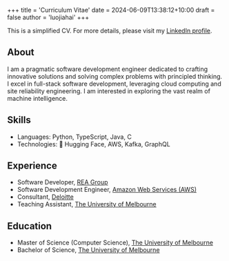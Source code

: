 +++
title = 'Curriculum Vitae'
date = 2024-06-09T13:38:12+10:00
draft = false
author = 'luojiahai'
+++

This is a simplified CV. For more details, please visit my [LinkedIn profile](https://linkedin.com/in/luojiahai).

## About

I am a pragmatic software development engineer dedicated to crafting innovative solutions and solving complex problems
with principled thinking. I excel in full-stack software development, leveraging cloud computing and site reliability
engineering. I am interested in exploring the vast realm of machine intelligence.

## Skills

- Languages: Python, TypeScript, Java, C
- Technologies: 🤗 Hugging Face, AWS, Kafka, GraphQL

## Experience

- Software Developer, [REA Group](https://www.rea-group.com/)
- Software Development Engineer, [Amazon Web Services (AWS)](https://aws.amazon.com/)
- Consultant, [Deloitte](https://www.deloitte.com/)
- Teaching Assistant, [The University of Melbourne](https://www.unimelb.edu.au/)

## Education
- Master of Science (Computer Science), [The University of Melbourne](https://www.unimelb.edu.au/)
- Bachelor of Science, [The University of Melbourne](https://www.unimelb.edu.au/)
